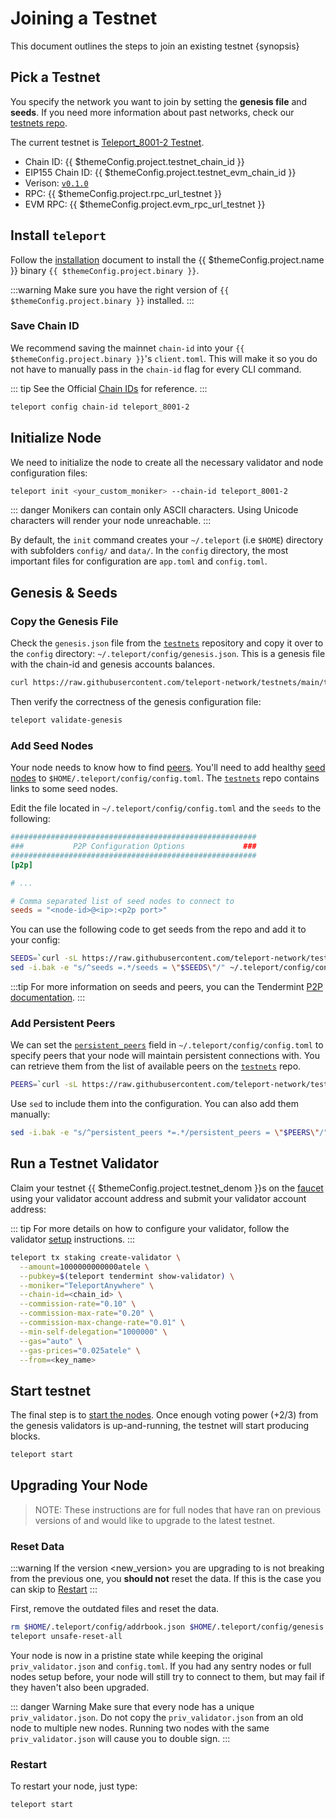 <!--
order: 1
-->

# Joining a Testnet

This document outlines the steps to join an existing testnet {synopsis}

## Pick a Testnet

You specify the network you want to join by setting the **genesis file** and **seeds**. If you need more information about past networks, check our [testnets repo](https://github.com/teleport-network/testnets).

The current testnet is [Teleport_8001-2 Testnet](https://github.com/teleport-network/testnets/tree/main/teleport_8001-2).

* Chain ID: {{ $themeConfig.project.testnet_chain_id }}
* EIP155 Chain ID: {{ $themeConfig.project.testnet_evm_chain_id }}
* Verison: [`v0.1.0`](https://github.com/teleport-network/teleport-releases/tree/main/binary/v0.1.0)
* RPC: {{ $themeConfig.project.rpc_url_testnet }}
* EVM RPC: {{ $themeConfig.project.evm_rpc_url_testnet }}

## Install `teleport`

Follow the [installation](./../quickstart/installation) document to install the {{ $themeConfig.project.name }} binary `{{ $themeConfig.project.binary }}`.

:::warning
Make sure you have the right version of `{{ $themeConfig.project.binary }}` installed.
:::

### Save Chain ID

We recommend saving the mainnet `chain-id` into your `{{ $themeConfig.project.binary }}`'s `client.toml`. This will make it so you do not have to manually pass in the `chain-id` flag for every CLI command.

::: tip
See the Official [Chain IDs](./../basics/chain_id.md#official-chain-ids) for reference.
:::

```bash
teleport config chain-id teleport_8001-2
```

## Initialize Node

We need to initialize the node to create all the necessary validator and node configuration files:

```bash
teleport init <your_custom_moniker> --chain-id teleport_8001-2
```

::: danger
Monikers can contain only ASCII characters. Using Unicode characters will render your node unreachable.
:::

By default, the `init` command creates your `~/.teleport` (i.e `$HOME`) directory with subfolders `config/` and `data/`.
In the `config` directory, the most important files for configuration are `app.toml` and `config.toml`.

## Genesis & Seeds

### Copy the Genesis File

Check the `genesis.json` file from the [`testnets`](https://github.com/teleport-network/testnets) repository and copy it over to the `config` directory: `~/.teleport/config/genesis.json`. This is a genesis file with the chain-id and genesis accounts balances.

```bash
curl https://raw.githubusercontent.com/teleport-network/testnets/main/teleport_8001-2/genesis.json > ~/.teleport/config/genesis.json
```

Then verify the correctness of the genesis configuration file:

```bash
teleport validate-genesis
```

### Add Seed Nodes

Your node needs to know how to find [peers](https://docs.tendermint.com/master/tendermint-core/using-tendermint.html#peers). You'll need to add healthy [seed nodes](https://docs.tendermint.com/master/tendermint-core/using-tendermint.html#seed) to `$HOME/.teleport/config/config.toml`. The [`testnets`](https://github.com/teleport-network/testnets) repo contains links to some seed nodes.

Edit the file located in `~/.teleport/config/config.toml` and the `seeds` to the following:

```toml
#######################################################
###           P2P Configuration Options             ###
#######################################################
[p2p]

# ...

# Comma separated list of seed nodes to connect to
seeds = "<node-id>@<ip>:<p2p port>"
```

You can use the following code to get seeds from the repo and add it to your config:

```bash
SEEDS=`curl -sL https://raw.githubusercontent.com/teleport-network/testnets/main/teleport_8001-2/seeds.txt | awk '{print $1}' | paste -s -d, -`
sed -i.bak -e "s/^seeds =.*/seeds = \"$SEEDS\"/" ~/.teleport/config/config.toml
```

:::tip
For more information on seeds and peers, you can the Tendermint [P2P documentation](https://docs.tendermint.com/master/spec/p2p/peer.html).
:::

### Add Persistent Peers

We can set the [`persistent_peers`](https://docs.tendermint.com/master/tendermint-core/using-tendermint.html#persistent-peer) field in `~/.teleport/config/config.toml` to specify peers that your node will maintain persistent connections with. You can retrieve them from the list of
available peers on the [`testnets`](https://github.com/teleport-network/testnets) repo.

```bash
PEERS=`curl -sL https://raw.githubusercontent.com/teleport-network/testnets/main/teleport_8001-2/peers.txt | sort -R | head -n 10 | awk '{print $1}' | paste -s -d, -`
```

Use `sed` to include them into the configuration. You can also add them manually:

```bash
sed -i.bak -e "s/^persistent_peers *=.*/persistent_peers = \"$PEERS\"/" ~/.teleport/config/config.toml
```

## Run a Testnet Validator

Claim your testnet {{ $themeConfig.project.testnet_denom }}s on the [faucet](./faucet.md) using your validator account address and submit your validator account address:

::: tip
For more details on how to configure your validator, follow the validator [setup](./../guides/validators/setup.md) instructions.
:::

```bash
teleport tx staking create-validator \
  --amount=1000000000000atele \
  --pubkey=$(teleport tendermint show-validator) \
  --moniker="TeleportAnywhere" \
  --chain-id=<chain_id> \
  --commission-rate="0.10" \
  --commission-max-rate="0.20" \
  --commission-max-change-rate="0.01" \
  --min-self-delegation="1000000" \
  --gas="auto" \
  --gas-prices="0.025atele" \
  --from=<key_name>
```

## Start testnet

The final step is to [start the nodes](./../quickstart/run_node#start-node). Once enough voting power (+2/3) from the genesis validators is up-and-running, the testnet will start producing blocks.

```bash
teleport start
```

## Upgrading Your Node

> NOTE: These instructions are for full nodes that have ran on previous versions of and would like to upgrade to the latest testnet.

### Reset Data

:::warning
If the version <new_version> you are upgrading to is not breaking from the previous one, you **should not** reset the data. If this is the case you can skip to [Restart](#restart)
:::

First, remove the outdated files and reset the data.

```bash
rm $HOME/.teleport/config/addrbook.json $HOME/.teleport/config/genesis.json
teleport unsafe-reset-all
```

Your node is now in a pristine state while keeping the original `priv_validator.json` and `config.toml`. If you had any sentry nodes or full nodes setup before,
your node will still try to connect to them, but may fail if they haven't also
been upgraded.

::: danger Warning
Make sure that every node has a unique `priv_validator.json`. Do not copy the `priv_validator.json` from an old node to multiple new nodes. Running two nodes with the same `priv_validator.json` will cause you to double sign.
:::

### Restart

To restart your node, just type:

```bash
teleport start
```
